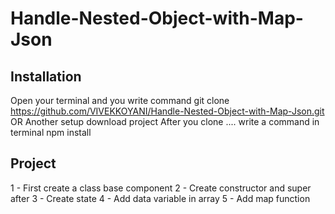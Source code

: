 # Handle-Nested-Object-with-Map-Json

Installation
------------
Open your terminal and you write command git clone https://github.com/VIVEKKOYANI/Handle-Nested-Object-with-Map-Json.git 
OR
Another setup download project
After you clone ....
write a command in terminal npm install

Project
-------

1 - First create a class base component
2 - Create constructor and super after
3 - Create state
4 - Add data variable in array
5 - Add map function
